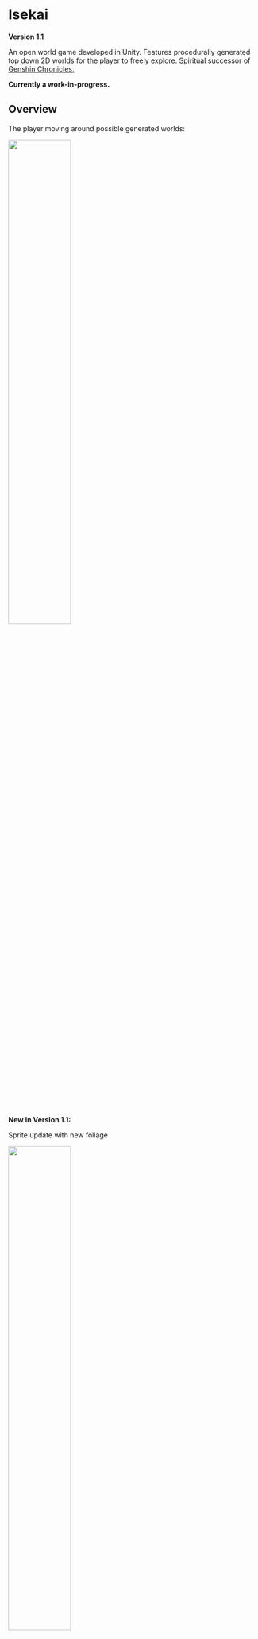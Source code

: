 # Isekai

**Version 1.1**

An open world game developed in Unity. Features procedurally generated top down 2D worlds for the player to freely explore. Spiritual successor of [Genshin Chronicles.](https://github.com/BitPingu/genshin-chronicles)

**Currently a work-in-progress.**

## Overview

The player moving around possible generated worlds:

<img src="/Demo/isekai.gif" width="50%" height="50%"/>

**New in Version 1.1:**

Sprite update with new foliage 

<img src="/Demo/v1.1.png" width="50%" height="50%"/>

Title screen, menus, and save system

<img src="/Demo/title.gif" width="50%" height="50%"/>

NPC spawning, villages, and usable world map with fog (for discovery)

<img src="/Demo/map.gif" width="50%" height="50%"/>

Day and night cycle (with overworld music)

<img src="/Demo/day.gif" width="50%" height="50%"/>

## Installation

1. [Download the latest version for Windows (v1.1)](https://github.com/BitPingu/isekai/releases/download/v1.1/Isekai-1.1-windows.zip)
2. Extract the files
3. Run the executable

Game Controls:
- [ASWD] Move Player
- [M] Use Map
- [Esc] Pause Game

## Development

After making Genshin Chronicles, I've wanted to start learning how to use a game engine to bring my dream game to fruition which was limited by being text based. I was initially going to build off of what my previous game had, but because of Unity's capabilities, my vision for this game is on a much bigger scale, so much so that it has become a lifelong project of mine. My goal is to encapsulate all the elements of an rpg game in order to create an immersive fantasy experience that feels as though you are transported or "isekai'd" into the game. 

The main focus during development was procedural world generation. Not only did this allow for replayability, but it made it so that I didn't need to meticulously handcraft every section of the world, saving a lot of development time. I used a mix of algorithms to get this to work including; perlin noise for generating the island, cellular automata for generating the forests, and poisson disc sampling for generating the dungeon entrances (also the same algorithm used for enemy spawning). 

I planned to make the game top down 2D like Genshin Chronicles so I used 16x16 sprites and tilemaps for the graphics of the game. Unity's Rule Tiles helped to make the coastlines and village outlines look more natural. The sprites were personally made by myself using Aseprite.

As for the gameplay, the player does not have a lot of options at the moment other than movement since most of the code right now is focused on building the world. Eventually I plan to add a combat system as well as interaction with villagers and overworld objects.

**Name Origin:** "Isekai" is a genre in Japanese fiction where the protagonist is transported into another world.

## Future Considerations

Obviously this game is still in very early stage and I plan to add much more content to the game once I have the knowledge and/or motivation to. Here is some of the content you could potentially see in a future update:
- Character creation
- Combat system
- Interaction with villagers
- Interaction with overworld (ie. houses, dungeons)
- More overworld structures (ie. Goblin campsites)
- Crafting system
- Quest system
- A storyline
- and more...

## Acknowledgements

- [Brackeys](https://www.youtube.com/channel/UCYbK_tjZ2OrIZFBvU6CCMiA) for general game development tutorials
- [Code 2D](https://code2d.wordpress.com/) for tilemap procedural generation tutorials
- [nextProgram](https://www.youtube.com/channel/UC-MGHRKbmkden1SjxdL8UzA) for inspiration (and having a similar game)
- [Pixel Pete](https://www.youtube.com/channel/UC7OO80qJzGTLOj_6-0dmOiA) for pixel art guides
- [Sebastian Lague](https://www.youtube.com/c/SebastianLague) for all the algorithms used in my game
